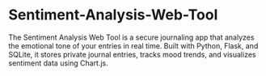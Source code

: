# Sentiment-Analysis-Web-Tool
The Sentiment Analysis Web Tool is a secure journaling app that analyzes the emotional tone of your entries in real time. Built with Python, Flask, and SQLite, it stores private journal entries, tracks mood trends, and visualizes sentiment data using Chart.js.
